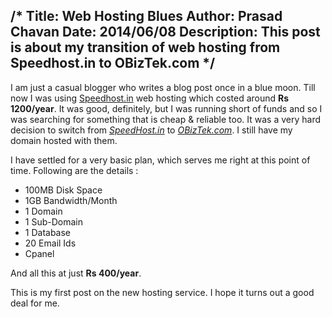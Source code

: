 /*
Title: Web Hosting Blues
Author: Prasad Chavan
Date: 2014/06/08
Description: This post is about my transition of web hosting from Speedhost.in to OBizTek.com
*/
---


I am just a casual blogger who writes a blog post once in a blue moon. Till now I was using [Speedhost.in](http://www.speedhost.in) web hosting which costed around **Rs 1200/year**. It was good, definitely, but I was running short of funds and so I was searching for something that is cheap & reliable too. It was a very hard decision to switch from [*SpeedHost.in*](http://www.speedhost.in) to [*OBizTek.com*](http://www.obiztek.com). I still have my domain hosted with them.

I have settled for a very basic plan, which serves me right at this point of time. Following are the details :

* 100MB Disk Space
* 1GB Bandwidth/Month
* 1 Domain
* 1 Sub-Domain
* 1 Database
* 20 Email Ids
* Cpanel

And all this at just **Rs 400/year**.

This is my first post on the new hosting service. I hope it turns out a good deal for me.